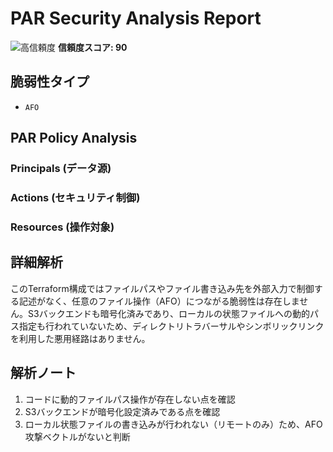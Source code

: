# PAR Security Analysis Report

![高信頼度](https://img.shields.io/badge/信頼度-高-red) **信頼度スコア: 90**

## 脆弱性タイプ

- `AFO`

## PAR Policy Analysis

### Principals (データ源)


### Actions (セキュリティ制御)


### Resources (操作対象)


## 詳細解析

このTerraform構成ではファイルパスやファイル書き込み先を外部入力で制御する記述がなく、任意のファイル操作（AFO）につながる脆弱性は存在しません。S3バックエンドも暗号化済みであり、ローカルの状態ファイルへの動的パス指定も行われていないため、ディレクトリトラバーサルやシンボリックリンクを利用した悪用経路はありません。

## 解析ノート

1. コードに動的ファイルパス操作が存在しない点を確認
2. S3バックエンドが暗号化設定済みである点を確認
3. ローカル状態ファイルの書き込みが行われない（リモートのみ）ため、AFO攻撃ベクトルがないと判断

